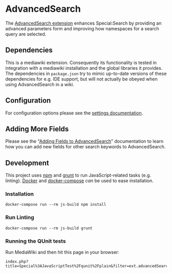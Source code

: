 # AdvancedSearch

The [AdvancedSearch extension](https://www.mediawiki.org/wiki/Extension:AdvancedSearch) enhances
Special:Search by providing an advanced parameters form and improving how namespaces for a
search query are selected.

## Dependencies

This is a mediawiki extension.
Consequently its functionality is tested in integration with a mediawiki installation and the global libraries it provides.
The dependencies in `package.json` try to mimic up-to-date versions of these dependencies for e.g. IDE support, but will not
actually be obeyed when using AdvancedSearch in a wiki.

## Configuration

For configuration options please see the [settings documentation](docs/settings.md).

## Adding More Fields

Please see the "[Adding Fields to AdvancedSearch](docs/adding_fields.md)" documentation to learn how you can add new fields for other search keywords to AdvancedSearch.


## Development

This project uses [npm](https://docs.npmjs.com/) and [grunt](https://gruntjs.com/) to run
JavaScript-related tasks (e.g. linting).
[Docker](https://www.docker.com/) and [docker-compose](https://docs.docker.com/compose/)
_can_ be used to ease installation.

### Installation

    docker-compose run --rm js-build npm install

### Run Linting

    docker-compose run --rm js-build grunt

### Running the QUnit tests

Run MediaWiki and then hit this page in your browser:

    index.php?title=Special%3AJavaScriptTest%2Fqunit%2Fplain&filter=ext.advancedSearch